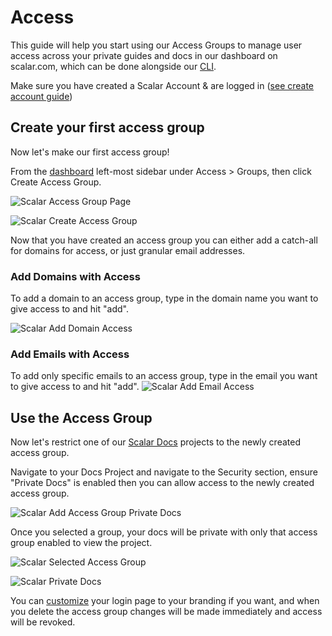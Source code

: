 # Access
This guide will help you start using our Access Groups to manage user access across your private guides and docs in our dashboard on scalar.com, which can be done alongside our [CLI](/scalar/scalar-cli/getting-started).

Make sure you have created a Scalar Account & are logged in ([see create account guide](/scalar/scalar-registry/getting-started#create-your-scalar-account))

## Create your first access group
Now let's make our first access group!

From the [dashboard](https://dashboard.scalar.com) left-most sidebar under Access > Groups, then click Create Access Group.

![Scalar Access Group Page](https://api.scalar.com/cdn/images/UCkGjASrXpR8OxgWEj32i/fkz45YW1-1ncvfHnyDC_g.png "Scalar Access Group Page")



![Scalar Create Access Group](https://api.scalar.com/cdn/images/UCkGjASrXpR8OxgWEj32i/ZouPnTXFy7QpbbLSwXNOD.png "Scalar Create Access Group")

Now that you have created an access group you can either add a catch-all for domains for access, or just granular email addresses.

### Add Domains with Access
To add a domain to an access group, type in the domain name you want to give access to and hit "add".

![Scalar Add Domain Access](https://api.scalar.com/cdn/images/UCkGjASrXpR8OxgWEj32i/xffMOI_k_Lqhr0kKzYqCM.png "Scalar Add Domain Access")


### Add Emails with Access
To add only specific emails to an access group, type in the email you want to give access to and hit "add".
![Scalar Add Email Access](https://api.scalar.com/cdn/images/UCkGjASrXpR8OxgWEj32i/sUeH6ekrSfTDB6a7yiQIA.png "Scalar Add Email Access")


## Use the Access Group
Now let's restrict one of our [Scalar Docs](/scalar/scalar-docs/getting-started) projects to the newly created access group.

Navigate to your Docs Project and navigate to the Security section, ensure "Private Docs" is enabled then you can allow access to the newly created access group.

![Scalar Add Access Group Private Docs](https://api.scalar.com/cdn/images/UCkGjASrXpR8OxgWEj32i/g9hSpZfaEBr1JqD5gNExT.png "Scalar Add Access Group Private Docs")

Once you selected a group, your docs will be private with only that access group enabled to view the project.

![Scalar Selected Access Group](https://api.scalar.com/cdn/images/UCkGjASrXpR8OxgWEj32i/yBSQ1q6s138toCv22FnVX.png "Scalar Selected Access Group")

![Scalar Private Docs](https://api.scalar.com/cdn/images/UCkGjASrXpR8OxgWEj32i/O5TMvLdShzTbUJtb-8_I-.png "Scalar Private Docs")

You can [customize](/scalar/scalar-docs/getting-started) your login page to your branding if you want, and when you delete the access group changes will be made immediately and access will be revoked.




